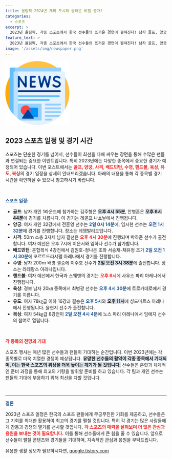 ```yaml
---
title: 올림픽 2024년 개최 도시의 놀라운 비밀 공개!
categories:
  - 스포츠
excerpt: >
  2023년 올림픽, 각종 스포츠에서 한국 선수들의 뜨거운 경연이 펼쳐진다! 남자 골프, 양궁, 수영, 배드민턴 등 다양한 종목에서 메달을 노리는 한국 선수들의 열전을 놓치지 마세요!
feature_text: >
  2023년 올림픽, 각종 스포츠에서 한국 선수들의 뜨거운 경연이 펼쳐진다! 남자 골프, 양궁, 수영, 배드민턴 등 다양한 종목에서 메달을 노리는 한국 선수들의 열전을 놓치지 마세요!
image: '/assets/img/newspaper.png'
---
```


<p><img src="/assets/img/newspaper.png" alt="kimp 속보" /></p>

<h2 data-ke-size="size26">2023 스포츠 일정 및 경기 시간</h2>

<p data-ke-size="size16">스포츠는 단순한 경기를 넘어서, 선수들이 최선을 다해 싸우는 장면을 통해 수많은 팬들과 연결되는 중요한 이벤트입니다. 특히 2023년에는 다양한 종목에서 중요한 경기가 예정되어 있습니다. 이번 포스트에서는 <b><span style="color: #ee2323;">골프, 양궁, 사격, 배드민턴, 수영, 핸드볼, 육상, 유도, 복싱</span></b>의 경기 일정을 상세히 안내드리겠습니다. 아래의 내용을 통해 각 종목별 경기 시간을 확인하실 수 있으니 참고하시기 바랍니다.</p>

<p data-ke-size="size16">&nbsp;</p>

<p><b><span style="color: #1a5490;">스포츠 일정:</span></b></p>

<ul>
    <li><b>골프</b>: 남자 개인 1라운드에 참가하는 김주형은 <b><span style="background-color: #21538527;">오후 4시 55분</span></b>, 안병훈은 <b><span style="background-color: #21538527;">오후 6시 44분</span></b>에 경기를 치릅니다. 이 경기는 레골프 나쇼날에서 진행됩니다.</li>
    <li><b>양궁</b>: 여자 개인 32강에서 전훈영 선수는 <b><span style="color: #1a5490;">2일 0시 14분</span></b>에, 임시현 선수는 <b><span style="color: #1a5490;">오전 1시 32분</span></b>에 경기를 진행합니다. 장소는 레쟁발리드입니다.</li>
    <li><b>사격</b>: 50ｍ 소총 3자세 남자 결선은 <b><span style="color: #ee2323;">오후 4시 30분</span></b>에 진행되며 박하준 선수가 출전합니다. 여자 예선은 오후 7시에 이은서와 임하나 선수가 참가합니다.</li>
    <li><b>배드민턴</b>: 혼합복식 4강전에서 김원호-정나은 조와 서승재-채유정 조가 <b><span style="color: #1a5490;">2일 오전 1시 30분</span></b>에 포르트드라샤펠 아레나에서 경기를 진행합니다.</li>
    <li><b>수영</b>: 남자 200ｍ 배영 결승에 이주호 선수가 <b><span style="background-color: #21538527;">2일 오전 3시 38분</span></b>에 출전합니다. 장소는 라데팡스 아레나입니다.</li>
    <li><b>핸드볼</b>: 여자 예선에서 한국과 스웨덴의 경기는 <b><span style="color: #ee2323;">오후 6시</span></b>에 사우스 파리 아레나에서 진행됩니다.</li>
    <li><b>육상</b>: 경보 남자 20㎞ 종목에서 최병광 선수는 <b><span style="color: #1a5490;">오후 4시 30분</span></b>에 트로카데로에서 경기를 치릅니다.</li>
    <li><b>유도</b>: 여자 78㎏급 이하 16강과 결승은 <b><span style="color: #1a5490;">오후 5시</span></b>와 <b><span style="background-color: #21538527;">오후 11시</span></b>에 샹드마르스 아레나에서 진행됩니다. 윤현지 선수가 출전합니다.</li>
    <li><b>복싱</b>: 여자 54㎏급 8강전이 <b><span style="color: #1a5490;">2일 오전 4시 4분</span></b>에 노스 파리 아레나에서 임애지 선수의 참여로 열립니다.</li>
</ul>

<p data-ke-size="size16">&nbsp;</p>

<p><b><span style="color: #ee2323;">각 종목의 전망과 기대</span></b></p>

<p data-ke-size="size16">스포츠 행사는 매년 많은 선수들과 팬들이 기대하는 순간입니다. 이번 2023년에는 각 종목별로 더욱 치열한 경쟁이 예상됩니다. <b><span style="background-color: #21538527;">유망한 선수들의 활약이 각종 종목에서 기대되며, 이는 한국 스포츠의 위상을 더욱 높이는 계기가 될 것입니다.</span></b> 선수들은 훈련과 체계적인 준비 과정을 통해 최고의 기량을 발휘할 준비를 하고 있습니다. 각 팀과 개인 선수는 팬들의 기대에 부응하기 위해 최선을 다할 것입니다.</p>

<p data-ke-size="size16">&nbsp;</p>

<hr>

<p><b><span style="color: #1a5490;">결론</span></b></p>

<p data-ke-size="size16">2023년 스포츠 일정은 한국의 스포츠 팬들에게 무궁무진한 기회를 제공하고, 선수들은 그 기회를 최대한 활용하여 최고의 경기를 펼칠 것입니다. 특히 각 경기는 많은 사람들에게 감동과 경쟁의 열기를 선사할 것입니다. <b><span style="color: #ee2323;">각 스포츠의 매력을 살펴보며 더 많은 관심과 응원을 보내는 것이 필요합니다.</span></b> 이를 통해 선수들에게 큰 힘을 줄 수 있습니다. 앞으로 선수들이 펼칠 콘텐츠와 경기들을 기대하며, 지속적인 관심과 응원을 부탁드립니다.</p>
유용한 생활 정보가 필요하시다면, <a href="https://qoogle.tistory.com" rel="dofollow">qoogle.tistory.com</a>


